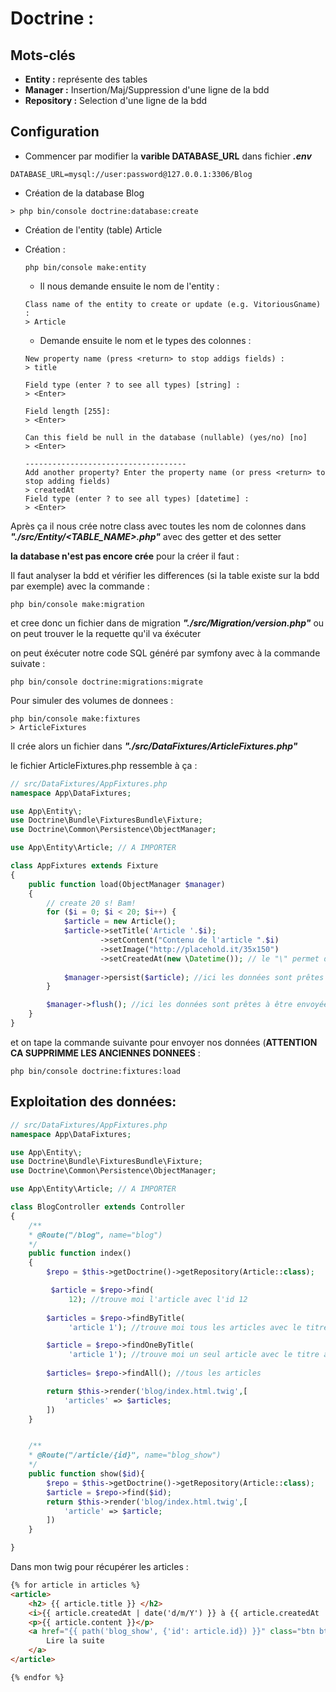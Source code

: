 # Doctrine :

## Mots-clés
- **Entity :** représente des tables 
- **Manager :** Insertion/Maj/Suppression d'une ligne de la bdd
- **Repository :** Selection d'une ligne de la bdd

## Configuration

- Commencer par modifier la **varible DATABASE_URL** dans fichier ***.env***

```
DATABASE_URL=mysql://user:password@127.0.0.1:3306/Blog
```

- Création de la database Blog

```shell
> php bin/console doctrine:database:create
```

- Création de l'entity (table) Article

- Création : 

    ```shell
    php bin/console make:entity
    ```
    
    - Il nous demande ensuite le nom de l'entity  : 
    ```shell
    Class name of the entity to create or update (e.g. VitoriousGname) :
    > Article
    ```

    - Demande ensuite le nom et le types des colonnes  : 
    ```shell
    New property name (press <return> to stop addigs fields) :
    > title

    Field type (enter ? to see all types) [string] :
    > <Enter>

    Field length [255]:
    > <Enter>

    Can this field be null in the database (nullable) (yes/no) [no]
    > <Enter>

    ------------------------------------
    Add another property? Enter the property name (or press <return> to stop adding fields)
    > createdAt
    Field type (enter ? to see all types) [datetime] :
    > <Enter>
    ```

Après ça il nous crée notre class avec toutes les nom de colonnes dans ***"./src/Entity/<TABLE_NAME>.php"*** avec des getter et des setter

**la database n'est pas encore crée** pour la créer il faut :

Il faut analyser la bdd et vérifier les differences (si la table existe sur la bdd par exemple) avec la commande :

```shell
php bin/console make:migration

```
et cree donc un fichier dans  de migration ***"./src/Migration/version.php"*** ou on peut trouver le la requette qu'il va éxécuter

on peut éxécuter notre code SQL généré par symfony avec à la commande suivate :

```shell
php bin/console doctrine:migrations:migrate
```


Pour simuler des volumes de donnees :

```shell
php bin/console make:fixtures
> ArticleFixtures
```

Il crée alors un fichier dans ***"./src/DataFixtures/ArticleFixtures.php"***

le fichier ArticleFixtures.php ressemble à ça :

```php
// src/DataFixtures/AppFixtures.php
namespace App\DataFixtures;

use App\Entity\;
use Doctrine\Bundle\FixturesBundle\Fixture;
use Doctrine\Common\Persistence\ObjectManager;

use App\Entity\Article; // A IMPORTER

class AppFixtures extends Fixture
{
    public function load(ObjectManager $manager)
    {
        // create 20 s! Bam!
        for ($i = 0; $i < 20; $i++) {
            $article = new Article();
            $article->setTitle('Article '.$i);
                    ->setContent("Contenu de l'article ".$i)
                    ->setImage("http://placehold.it/35x150")
                    ->setCreatedAt(new \Datetime()); // le "\" permet de dire que la classe Datetime appartient au namespace global de php
            
            $manager->persist($article); //ici les données sont prêtes à être exportées
        }

        $manager->flush(); //ici les données sont prêtes à être envoyées à la bdd
    }
}
```

et on tape la commande suivante pour envoyer nos données (**ATTENTION CA SUPPRIMME LES ANCIENNES DONNEES** :

```shell
php bin/console doctrine:fixtures:load
```

## Exploitation des données:


```php
// src/DataFixtures/AppFixtures.php
namespace App\DataFixtures;

use App\Entity\;
use Doctrine\Bundle\FixturesBundle\Fixture;
use Doctrine\Common\Persistence\ObjectManager;

use App\Entity\Article; // A IMPORTER

class BlogController extends Controller
{
    /**
    * @Route("/blog", name="blog")
    */
    public function index()
    {
        $repo = $this->getDoctrine()->getRepository(Article::class);

         $article = $repo->find(
             12); //trouve moi l'article avec l'id 12
        
        $articles = $repo->findByTitle(
             'article 1'); //trouve moi tous les articles avec le titre article 1

        $article = $repo->findOneByTitle(
             'article 1'); //trouve moi un seul article avec le titre article 1 (prend le 1er)
        
        $articles= $repo->findAll(); //tous les articles

        return $this->render('blog/index.html.twig',[
            'articles' => $articles;
        ])
    }


    /**
    * @Route("/article/{id}", name="blog_show")
    */
    public function show($id){
        $repo = $this->getDoctrine()->getRepository(Article::class);
        $article = $repo->find($id);
        return $this->render('blog/index.html.twig',[
            'article' => $article;
        ])
    }

}
```


Dans mon twig pour récupérer les articles :

```html
{% for article in articles %}
<article>
    <h2> {{ article.title }} </h2>
    <i>{{ article.createdAt | date('d/m/Y') }} à {{ article.createdAt | date('H:i') }}</i> <!-- pipe l'output avec un filter -->
    <p>{{ article.content }}</p>
    <a href="{{ path('blog_show', {'id': article.id}) }}" class="btn btn-primary">
        Lire la suite
    </a>
</article>

{% endfor %}
```
